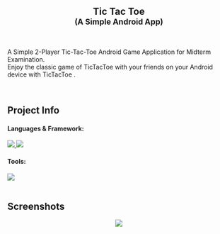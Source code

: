 <h2 align='center'>Tic Tac Toe<br><sub align='center'>(A Simple Android App)</sub></h2>

<br>

A Simple 2-Player Tic-Tac-Toe Android Game Application for Midterm Examination. <br>
Enjoy the classic game of TicTacToe with your friends on your Android device with TicTacToe .

<br>

## Project Info

#### Languages & Framework:

<a href="#languages--framework">
    <img src="https://img.shields.io/badge/java-%23ED8B00.svg?style=for-the-badge&logo=openjdk&logoColor=white" />
</a>
<a href="#languages--framework">
    <img src="https://img.shields.io/badge/Android-3DDC84?style=for-the-badge&logo=android&logoColor=white" />
</a>

#### Tools:

<a href="#tools">
    <img src="https://img.shields.io/badge/Android_Studio-3DDC84?style=for-the-badge&logo=android-studio&logoColor=white" />
</a>

<br>
<br>

## Screenshots

<p align="center">
  <img src="https://i.imgur.com/xq4poqj.png">
</p>
